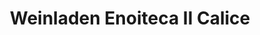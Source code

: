 ---
title: "Weinladen Enoiteca Il Calice"
url: /berlin/weinladen-enoiteca-il-calice/
shop: Spirituosen
---